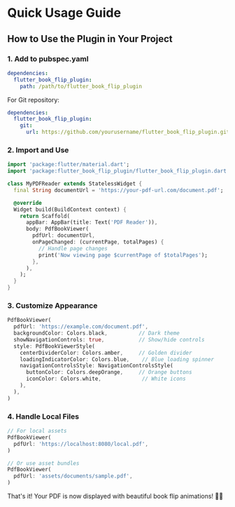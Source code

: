 # Quick Usage Guide

## How to Use the Plugin in Your Project

### 1. Add to pubspec.yaml

```yaml
dependencies:
  flutter_book_flip_plugin:
    path: /path/to/flutter_book_flip_plugin
```

For Git repository:
```yaml
dependencies:
  flutter_book_flip_plugin:
    git:
      url: https://github.com/yourusername/flutter_book_flip_plugin.git
```

### 2. Import and Use

```dart
import 'package:flutter/material.dart';
import 'package:flutter_book_flip_plugin/flutter_book_flip_plugin.dart';

class MyPDFReader extends StatelessWidget {
  final String documentUrl = 'https://your-pdf-url.com/document.pdf';

  @override
  Widget build(BuildContext context) {
    return Scaffold(
      appBar: AppBar(title: Text('PDF Reader')),
      body: PdfBookViewer(
        pdfUrl: documentUrl,
        onPageChanged: (currentPage, totalPages) {
          // Handle page changes
          print('Now viewing page $currentPage of $totalPages');
        },
      ),
    );
  }
}
```

### 3. Customize Appearance

```dart
PdfBookViewer(
  pdfUrl: 'https://example.com/document.pdf',
  backgroundColor: Colors.black,          // Dark theme
  showNavigationControls: true,           // Show/hide controls
  style: PdfBookViewerStyle(
    centerDividerColor: Colors.amber,     // Golden divider
    loadingIndicatorColor: Colors.blue,    // Blue loading spinner
    navigationControlsStyle: NavigationControlsStyle(
      buttonColor: Colors.deepOrange,     // Orange buttons
      iconColor: Colors.white,             // White icons
    ),
  ),
)
```

### 4. Handle Local Files

```dart
// For local assets
PdfBookViewer(
  pdfUrl: 'https://localhost:8080/local.pdf',
)

// Or use asset bundles
PdfBookViewer(
  pdfUrl: 'assets/documents/sample.pdf',
)
```

That's it! Your PDF is now displayed with beautiful book flip animations! 📖✨
